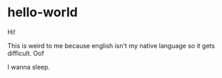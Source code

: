 # hello-world

Hi!

This is weird to me because english isn't my native language 
so it gets difficult. Oof

I wanna sleep.
